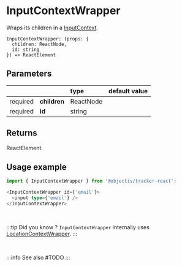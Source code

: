# InputContextWrapper

Wraps its children in a [InputContext](/taxonomy/reference/location-contexts/InputContext.md).

```tsx
InputContextWrapper: (props: { 
  children: ReactNode, 
  id: string
}) => ReactElement
```

## Parameters
|          |              | type      | default value |
|:--------:|:-------------|:----------|:--------------|
| required | **children** | ReactNode |               |
| required | **id**       | string    |               |

## Returns
ReactElement.

## Usage example

```typescript jsx
import { InputContextWrapper } from '@objectiv/tracker-react';
```

```typescript jsx
<InputContextWrapper id={'email'}>
  <input type={'email'} />
</InputContextWrapper>
```

<br />

:::tip Did you know ?
`InputContextWrapper` internally uses [LocationContextWrapper](/tracking/react/api-reference/locationWrappers/LocationContextWrapper.md).
:::

<br />

:::info See also
#TODO
:::
